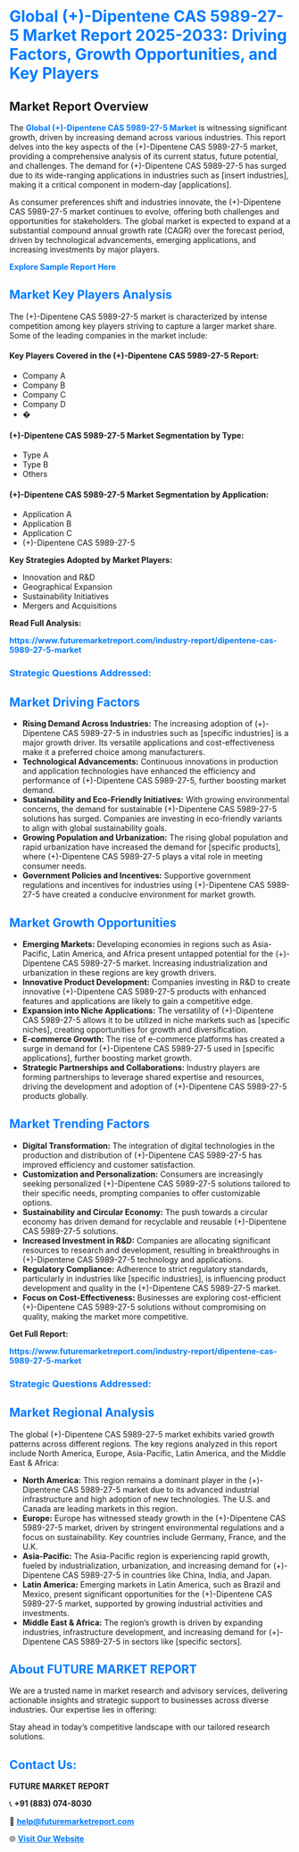 <h1 style="color: #007BFF;">Global (+)-Dipentene CAS 5989-27-5 Market Report 2025-2033: Driving Factors, Growth Opportunities, and Key Players</h1>

<section id="overview">
<h2>Market Report Overview</h2>
<p>The <a href="https://www.futuremarketreport.com/industry-report/dipentene-cas-5989-27-5-market" style="color: #007BFF; text-decoration: none;"><strong>Global (+)-Dipentene CAS 5989-27-5 Market</strong></a> is witnessing significant growth, driven by increasing demand across various industries. This report delves into the key aspects of the (+)-Dipentene CAS 5989-27-5 market, providing a comprehensive analysis of its current status, future potential, and challenges. The demand for (+)-Dipentene CAS 5989-27-5 has surged due to its wide-ranging applications in industries such as [insert industries], making it a critical component in modern-day [applications].</p>
<p>As consumer preferences shift and industries innovate, the (+)-Dipentene CAS 5989-27-5 market continues to evolve, offering both challenges and opportunities for stakeholders. The global market is expected to expand at a substantial compound annual growth rate (CAGR) over the forecast period, driven by technological advancements, emerging applications, and increasing investments by major players.</p>
</section>

<section id="overview">
<p><a href="https://www.futuremarketreport.com/request-sample/reportId=120647" style="color: #007BFF; text-decoration: none;"><strong>Explore Sample Report Here</strong></a></p>
</section>

<section id="key-players">
<h2 style="color: #007BFF;">Market Key Players Analysis</h2>
<p>The (+)-Dipentene CAS 5989-27-5 market is characterized by intense competition among key players striving to capture a larger market share. Some of the leading companies in the market include:</p>
<h4>Key Players Covered in the (+)-Dipentene CAS 5989-27-5 Report:</h4>
<ul><li>Company A</li><li>Company B</li><li>Company C</li><li>Company D</li><li>�</li></ul>
<h4>(+)-Dipentene CAS 5989-27-5 Market Segmentation by Type:</h4>
<ul><li>Type A</li><li>Type B</li><li>Others</li></ul>

<h4>(+)-Dipentene CAS 5989-27-5 Market Segmentation by Application:</h4>
<ul><li>Application A</li><li>Application B</li><li>Application C</li><li>(+)-Dipentene CAS 5989-27-5</li></ul>
<p><strong>Key Strategies Adopted by Market Players:</strong></p>
<ul>
<li>Innovation and R&D</li>
<li>Geographical Expansion</li>
<li>Sustainability Initiatives</li>
<li>Mergers and Acquisitions</li>
</ul>
</section>

<section>
<p><strong>Read Full Analysis: </strong></p><a href="https://www.futuremarketreport.com/industry-report/dipentene-cas-5989-27-5-market" style="color: #007BFF; text-decoration: none;"><strong>https://www.futuremarketreport.com/industry-report/dipentene-cas-5989-27-5-market</strong></a>
<h3 style="color: #007BFF;">Strategic Questions Addressed:</h3>
</section>

<section id="driving-factors">
<h2 style="color: #007BFF;">Market Driving Factors</h2>
<ul>
<li><strong>Rising Demand Across Industries:</strong> The increasing adoption of (+)-Dipentene CAS 5989-27-5 in industries such as [specific industries] is a major growth driver. Its versatile applications and cost-effectiveness make it a preferred choice among manufacturers.</li>
<li><strong>Technological Advancements:</strong> Continuous innovations in production and application technologies have enhanced the efficiency and performance of (+)-Dipentene CAS 5989-27-5, further boosting market demand.</li>
<li><strong>Sustainability and Eco-Friendly Initiatives:</strong> With growing environmental concerns, the demand for sustainable (+)-Dipentene CAS 5989-27-5 solutions has surged. Companies are investing in eco-friendly variants to align with global sustainability goals.</li>
<li><strong>Growing Population and Urbanization:</strong> The rising global population and rapid urbanization have increased the demand for [specific products], where (+)-Dipentene CAS 5989-27-5 plays a vital role in meeting consumer needs.</li>
<li><strong>Government Policies and Incentives:</strong> Supportive government regulations and incentives for industries using (+)-Dipentene CAS 5989-27-5 have created a conducive environment for market growth.</li>
</ul>
</section>

<section id="growth-opportunities">
<h2 style="color: #007BFF;">Market Growth Opportunities</h2>
<ul>
<li><strong>Emerging Markets:</strong> Developing economies in regions such as Asia-Pacific, Latin America, and Africa present untapped potential for the (+)-Dipentene CAS 5989-27-5 market. Increasing industrialization and urbanization in these regions are key growth drivers.</li>
<li><strong>Innovative Product Development:</strong> Companies investing in R&D to create innovative (+)-Dipentene CAS 5989-27-5 products with enhanced features and applications are likely to gain a competitive edge.</li>
<li><strong>Expansion into Niche Applications:</strong> The versatility of (+)-Dipentene CAS 5989-27-5 allows it to be utilized in niche markets such as [specific niches], creating opportunities for growth and diversification.</li>
<li><strong>E-commerce Growth:</strong> The rise of e-commerce platforms has created a surge in demand for (+)-Dipentene CAS 5989-27-5 used in [specific applications], further boosting market growth.</li>
<li><strong>Strategic Partnerships and Collaborations:</strong> Industry players are forming partnerships to leverage shared expertise and resources, driving the development and adoption of (+)-Dipentene CAS 5989-27-5 products globally.</li>
</ul>
</section>

<section id="trending-factors">
<h2 style="color: #007BFF;">Market Trending Factors</h2>
<ul>
<li><strong>Digital Transformation:</strong> The integration of digital technologies in the production and distribution of (+)-Dipentene CAS 5989-27-5 has improved efficiency and customer satisfaction.</li>
<li><strong>Customization and Personalization:</strong> Consumers are increasingly seeking personalized (+)-Dipentene CAS 5989-27-5 solutions tailored to their specific needs, prompting companies to offer customizable options.</li>
<li><strong>Sustainability and Circular Economy:</strong> The push towards a circular economy has driven demand for recyclable and reusable (+)-Dipentene CAS 5989-27-5 solutions.</li>
<li><strong>Increased Investment in R&D:</strong> Companies are allocating significant resources to research and development, resulting in breakthroughs in (+)-Dipentene CAS 5989-27-5 technology and applications.</li>
<li><strong>Regulatory Compliance:</strong> Adherence to strict regulatory standards, particularly in industries like [specific industries], is influencing product development and quality in the (+)-Dipentene CAS 5989-27-5 market.</li>
<li><strong>Focus on Cost-Effectiveness:</strong> Businesses are exploring cost-efficient (+)-Dipentene CAS 5989-27-5 solutions without compromising on quality, making the market more competitive.</li>
</ul>
</section>

<section>
<p><strong>Get Full Report: </strong></p><a href="https://www.futuremarketreport.com/industry-report/dipentene-cas-5989-27-5-market" style="color: #007BFF; text-decoration: none;"><strong>https://www.futuremarketreport.com/industry-report/dipentene-cas-5989-27-5-market</strong></a>
<h3 style="color: #007BFF;">Strategic Questions Addressed:</h3>
</section>


<section id="regional-analysis">
<h2 style="color: #007BFF;">Market Regional Analysis</h2>
<p>The global (+)-Dipentene CAS 5989-27-5 market exhibits varied growth patterns across different regions. The key regions analyzed in this report include North America, Europe, Asia-Pacific, Latin America, and the Middle East & Africa:</p>
<ul>
<li><strong>North America:</strong> This region remains a dominant player in the (+)-Dipentene CAS 5989-27-5 market due to its advanced industrial infrastructure and high adoption of new technologies. The U.S. and Canada are leading markets in this region.</li>
<li><strong>Europe:</strong> Europe has witnessed steady growth in the (+)-Dipentene CAS 5989-27-5 market, driven by stringent environmental regulations and a focus on sustainability. Key countries include Germany, France, and the U.K.</li>
<li><strong>Asia-Pacific:</strong> The Asia-Pacific region is experiencing rapid growth, fueled by industrialization, urbanization, and increasing demand for (+)-Dipentene CAS 5989-27-5 in countries like China, India, and Japan.</li>
<li><strong>Latin America:</strong> Emerging markets in Latin America, such as Brazil and Mexico, present significant opportunities for the (+)-Dipentene CAS 5989-27-5 market, supported by growing industrial activities and investments.</li>
<li><strong>Middle East & Africa:</strong> The region’s growth is driven by expanding industries, infrastructure development, and increasing demand for (+)-Dipentene CAS 5989-27-5 in sectors like [specific sectors].</li>
</ul>
</section>

<footer>
<h2 style="color: #007BFF;">About FUTURE MARKET REPORT</h2>
<p>We are a trusted name in market research and advisory services, delivering actionable insights and strategic support to businesses across diverse industries. Our expertise lies in offering:</p>

<p>Stay ahead in today’s competitive landscape with our tailored research solutions.</p>

<h2 style="color: #007BFF;">Contact Us:</h2>
<p><strong>FUTURE MARKET REPORT</strong></p>
<p>📞 <strong>+91 (883) 074-8030</strong></p>
<p>📧 <strong><a href="mailto:help@futuremarketreport.com" style="color: #007BFF;">help@futuremarketreport.com</a></strong></p>
<p>🌐 <strong><a href="https://www.futuremarketreport.com/" style="color: #007BFF;">Visit Our Website</a></strong></p>
</footer>